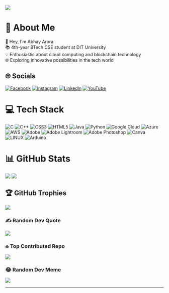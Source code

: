 [![](https://visitcount.itsvg.in/api?id=DevXAbhay&icon=4&color=2)](https://visitcount.itsvg.in)

# 💫 About Me
👋 Hey, I'm Abhay Arora<br>
📚 4th-year BTech CSE student at DIT University<br>
💡 Enthusiastic about cloud computing and blockchain technology<br>
🌐 Exploring innovative possibilities in the tech world<br>

## 🌐 Socials
[![Facebook](https://img.shields.io/badge/Facebook-%231877F2.svg?logo=Facebook&logoColor=white)](https://facebook.com/abhay.arora.007) 
[![Instagram](https://img.shields.io/badge/Instagram-%23E4405F.svg?logo=Instagram&logoColor=white)](https://instagram.com/abhayarora_1001)
[![LinkedIn](https://img.shields.io/badge/LinkedIn-%230077B5.svg?logo=linkedin&logoColor=white)](https://linkedin.com/in/abhay-arora-b69137237)
[![YouTube](https://img.shields.io/badge/YouTube-%23FF0000.svg?logo=YouTube&logoColor=white)](https://youtube.com/@abhayarora8506) 

# 💻 Tech Stack
![C](https://img.shields.io/badge/c-%2300599C.svg?style=for-the-badge&logo=c&logoColor=white) 
![C++](https://img.shields.io/badge/c++-%2300599C.svg?style=for-the-badge&logo=c%2B%2B&logoColor=white) 
![CSS3](https://img.shields.io/badge/css3-%231572B6.svg?style=for-the-badge&logo=css3&logoColor=white) 
![HTML5](https://img.shields.io/badge/html5-%23E34F26.svg?style=for-the-badge&logo=html5&logoColor=white) 
![Java](https://img.shields.io/badge/java-%23ED8B00.svg?style=for-the-badge&logo=openjdk&logoColor=white) 
![Python](https://img.shields.io/badge/python-3670A0?style=for-the-badge&logo=python&logoColor=ffdd54) 
![Google Cloud](https://img.shields.io/badge/GoogleCloud-%234285F4.svg?style=for-the-badge&logo=google-cloud&logoColor=white) 
![Azure](https://img.shields.io/badge/azure-%230072C6.svg?style=for-the-badge&logo=microsoftazure&logoColor=white) 
![AWS](https://img.shields.io/badge/AWS-%23FF9900.svg?style=for-the-badge&logo=amazon-aws&logoColor=white) 
![Adobe](https://img.shields.io/badge/adobe-%23FF0000.svg?style=for-the-badge&logo=adobe&logoColor=white) 
![Adobe Lightroom](https://img.shields.io/badge/Adobe%20Lightroom-31A8FF.svg?style=for-the-badge&logo=Adobe%20Lightroom&logoColor=white) 
![Adobe Photoshop](https://img.shields.io/badge/adobe%20photoshop-%2331A8FF.svg?style=for-the-badge&logo=adobe%20photoshop&logoColor=white) 
![Canva](https://img.shields.io/badge/Canva-%2300C4CC.svg?style=for-the-badge&logo=Canva&logoColor=white) 
![LINUX](https://img.shields.io/badge/Linux-FCC624?style=for-the-badge&logo=linux&logoColor=black) 
![Arduino](https://img.shields.io/badge/-Arduino-00979D?style=for-the-badge&logo=Arduino&logoColor=white)

# 📊 GitHub Stats
![](https://github-readme-stats.vercel.app/api?username=DevXAbhay&theme=slateorange&hide_border=true&include_all_commits=false&count_private=false)
![](https://github-readme-streak-stats.herokuapp.com/?user=DevXAbhay&theme=slateorange&hide_border=true)

## 🏆 GitHub Trophies
![](https://github-profile-trophy.vercel.app/?username=DevXAbhay&theme=chalk&no-frame=true&no-bg=true&margin-w=4)

### ✍️ Random Dev Quote
![](https://quotes-github-readme.vercel.app/api?type=vetical&theme=gruvbox)

### 🔝 Top Contributed Repo
![](https://github-contributor-stats.vercel.app/api?username=DevXAbhay&limit=5&theme=gruvbox&combine_all_yearly_contributions=true)

### 😂 Random Dev Meme
<img src='https://randommeme-five.vercel.app/' style="max-height: 400px;"/>

---
